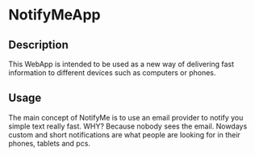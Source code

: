 # NotifyMeApp

## Description

This WebApp is intended to be used as a new way of delivering fast information to different devices such as computers or phones.

## Usage

The main concept of NotifyMe is to use an email provider to notify you simple text really fast. WHY? Because nobody sees the email. Nowdays custom and short notifications are what people are looking for in their phones, tablets and pcs.
